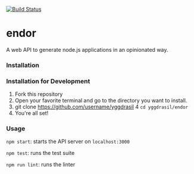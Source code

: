 [![Build Status](https://travis-ci.org/hammer-io/yggdrasil.svg?branch=master)](https://travis-ci.org/hammer-io/yggdrasil)

# endor
A web API to generate node.js applications in an opinionated way.

### Installation

### Installation for Development
1. Fork this repository
2. Open your favorite terminal and go to the directory you want to install.
3. git clone https://github.com/username/yggdrasil
4 `cd yggdrasil/endor`
5. You're all set!

### Usage
`npm start`: starts the API server on `localhost:3000`

`npm test`: runs the test suite

`npm run lint`: runs the linter